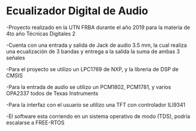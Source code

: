# Ecualizador Digital de Audio
-Proyecto realizado en la UTN FRBA durante el año 2019 para la materia de 4to año Técnicas Digitales 2

-Cuenta con una entrada y salida de Jack de audio 3.5 mm, la cual realiza una ecualización de 3 bandas y entrega a la salida la suma de ambas 3 señales

-Para el proyecto se utilizo un LPC1769 de NXP, y la libreria de DSP de CMSIS

-Para la entrada de audio se utilizo un PCM1802, PCM1781, y varios OPA2337 todos de Texas Instruments

-Para la interfaz con el usuario se utilizo una TFT con controlador ILI9341

-El software esta corriendo en un sistema operativo de modo (TDS), podría escalarse a FREE-RTOS

